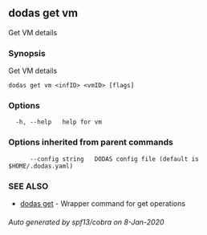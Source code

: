 ## dodas get vm

Get VM details

### Synopsis

Get VM details

```
dodas get vm <infID> <vmID> [flags]
```

### Options

```
  -h, --help   help for vm
```

### Options inherited from parent commands

```
      --config string   DODAS config file (default is $HOME/.dodas.yaml)
```

### SEE ALSO

* [dodas get](dodas_get.md)	 - Wrapper command for get operations

###### Auto generated by spf13/cobra on 8-Jan-2020

